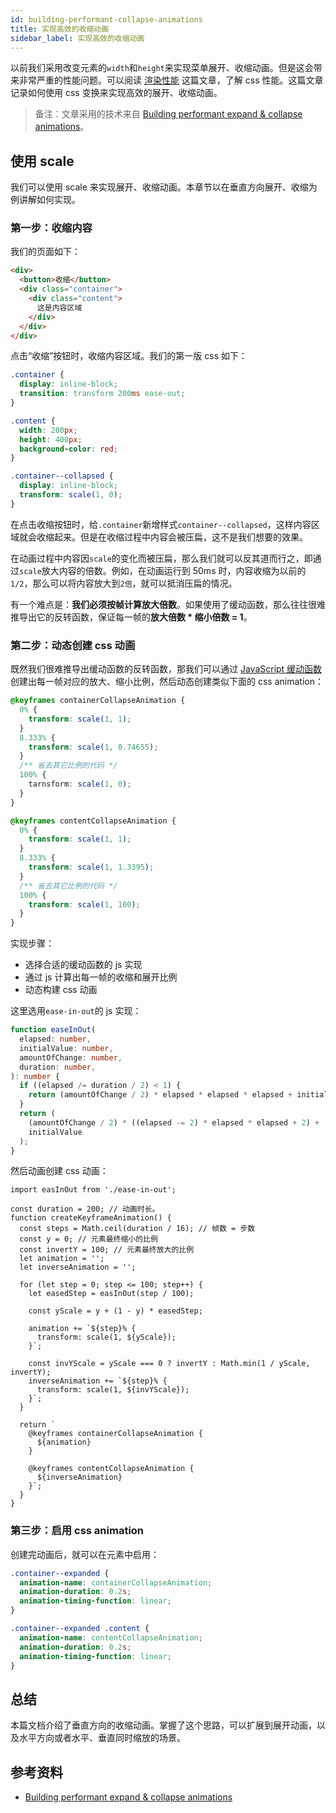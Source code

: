 ```yaml
---
id: building-performant-collapse-animations
title: 实现高效的收缩动画
sidebar_label: 实现高效的收缩动画
---
```


以前我们采用改变元素的`width`和`height`来实现菜单展开、收缩动画。但是这会带来非常严重的性能问题。可以阅读 [渲染性能](https://developers.google.com/web/fundamentals/performance/rendering) 这篇文章，了解 css 性能。这篇文章记录如何使用 css 变换来实现高效的展开、收缩动画。

> 备注：文章采用的技术来自 [Building performant expand & collapse animations](https://developers.google.com/web/updates/2017/03/performant-expand-and-collapse)。

## 使用 scale

我们可以使用 scale 来实现展开、收缩动画。本章节以在垂直方向展开、收缩为例讲解如何实现。

### 第一步：收缩内容

我们的页面如下：

```html
<div>
  <button>收缩</button>
  <div class="container">
    <div class="content">
      这是内容区域
    </div>
  </div>
</div>
```

点击“收缩”按钮时，收缩内容区域。我们的第一版 css 如下：

```css
.container {
  display: inline-block;
  transition: transform 200ms ease-out;
}

.content {
  width: 200px;
  height: 400px;
  background-color: red;
}

.container--collapsed {
  display: inline-block;
  transform: scale(1, 0);
}
```

在点击收缩按钮时，给`.container`新增样式`container--collapsed`，这样内容区域就会收缩起来。但是在收缩过程中内容会被压扁，这不是我们想要的效果。

在动画过程中内容因`scale`的变化而被压扁，那么我们就可以反其道而行之，即通过`scale`放大内容的倍数。例如，在动画运行到 50ms 时，内容收缩为以前的`1/2`，那么可以将内容放大到`2倍`，就可以抵消压扁的情况。

有一个难点是：**我们必须按帧计算放大倍数**。如果使用了缓动函数，那么往往很难推导出它的反转函数，保证每一帧的**放大倍数 \* 缩小倍数 = 1**。

### 第二步：动态创建 css 动画

既然我们很难推导出缓动函数的反转函数，那我们可以通过 [JavaScript 缓动函数](http://gizma.com/easing/) 创建出每一帧对应的放大、缩小比例，然后动态创建类似下面的 css animation：

```css
@keyframes containerCollapseAnimation {
  0% {
    transform: scale(1, 1);
  }
  8.333% {
    transform: scale(1, 0.74655);
  }
  /** 省去其它比例的代码 */
  100% {
    tarnsform: scale(1, 0);
  }
}

@keyframes contentCollapseAnimation {
  0% {
    transform: scale(1, 1);
  }
  8.333% {
    transform: scale(1, 1.3395);
  }
  /** 省去其它比例的代码 */
  100% {
    transform: scale(1, 100);
  }
}
```

实现步骤：

- 选择合适的缓动函数的 js 实现
- 通过 js 计算出每一帧的收缩和展开比例
- 动态构建 css 动画

这里选用`ease-in-out`的 js 实现：

```ts
function easeInOut(
  elapsed: number,
  initialValue: number,
  amountOfChange: number,
  duration: number,
): number {
  if ((elapsed /= duration / 2) < 1) {
    return (amountOfChange / 2) * elapsed * elapsed * elapsed + initialValue;
  }
  return (
    (amountOfChange / 2) * ((elapsed -= 2) * elapsed * elapsed + 2) +
    initialValue
  );
}
```

然后动画创建 css 动画：

```tsx
import easInOut from './ease-in-out';

const duration = 200; // 动画时长。
function createKeyframeAnimation() {
  const steps = Math.ceil(duration / 16); // 帧数 = 步数
  const y = 0; // 元素最终缩小的比例
  const invertY = 100; // 元素最终放大的比例
  let animation = '';
  let inverseAnimation = '';

  for (let step = 0; step <= 100; step++) {
    let easedStep = easInOut(step / 100);

    const yScale = y + (1 - y) * easedStep;

    animation += `${step}% {
      transform: scale(1, ${yScale});
    }`;

    const invYScale = yScale === 0 ? invertY : Math.min(1 / yScale, invertY);
    inverseAnimation += `${step}% {
      transform: scale(1, ${invYScale});
    }`;
  }

  return `
    @keyframes containerCollapseAnimation {
      ${animation}
    }

    @keyframes contentCollapseAnimation {
      ${inverseAnimation}
    }`;
  }
}
```

### 第三步：启用 css animation

创建完动画后，就可以在元素中启用：

```css
.container--expanded {
  animation-name: containerCollapseAnimation;
  animation-duration: 0.2s;
  animation-timing-function: linear;
}

.container--expanded .content {
  animation-name: contentCollapseAnimation;
  animation-duration: 0.2s;
  animation-timing-function: linear;
}
```

## 总结

本篇文档介绍了垂直方向的收缩动画。掌握了这个思路，可以扩展到展开动画，以及水平方向或者水平、垂直同时缩放的场景。

## 参考资料

- [Building performant expand & collapse animations](https://developers.google.com/web/updates/2017/03/performant-expand-and-collapse)
